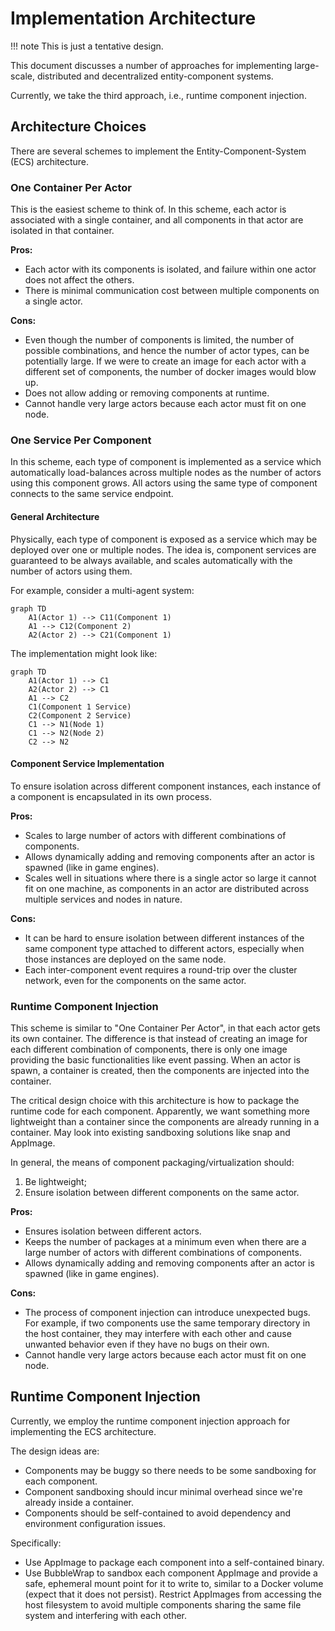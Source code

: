 # Implementation Architecture

!!! note
    This is just a tentative design.

This document discusses a number of approaches
for implementing large-scale,
distributed and decentralized entity-component systems.

Currently, we take the third approach,
i.e., runtime component injection.

## Architecture Choices

There are several schemes to implement the Entity-Component-System (ECS) architecture.

### One Container Per Actor

This is the easiest scheme to think of.
In this scheme,
each actor is associated with a single container,
and all components in that actor are isolated in that container.

**Pros:**

- Each actor with its components is isolated,
and failure within one actor does not affect the others.
- There is minimal communication cost between multiple components on a single actor.

**Cons:**

- Even though the number of components is limited,
the number of possible combinations,
and hence the number of actor types,
can be potentially large.
If we were to create an image for each actor with a different set of components,
the number of docker images would blow up.
- Does not allow adding or removing components at runtime.
- Cannot handle very large actors because each actor must fit on one node.

### One Service Per Component

In this scheme,
each type of component is implemented as a service
which automatically load-balances across multiple nodes
as the number of actors using this component grows.
All actors using the same type of component
connects to the same service endpoint.

#### General Architecture

Physically, each type of component is exposed as a service
which may be deployed over one or multiple nodes.
The idea is, component services are guaranteed to be always available,
and scales automatically with the number of actors using them.

For example, consider a multi-agent system:

```mermaid
graph TD
    A1(Actor 1) --> C11(Component 1)
    A1 --> C12(Component 2)
    A2(Actor 2) --> C21(Component 1)
```

The implementation might look like:

```mermaid
graph TD
    A1(Actor 1) --> C1
    A2(Actor 2) --> C1
    A1 --> C2
    C1(Component 1 Service)
    C2(Component 2 Service)
    C1 --> N1(Node 1)
    C1 --> N2(Node 2)
    C2 --> N2
```

#### Component Service Implementation

To ensure isolation across different component instances,
each instance of a component is encapsulated in its own process.

**Pros:**

- Scales to large number of actors with different combinations of components.
- Allows dynamically adding and removing components
  after an actor is spawned (like in game engines).
- Scales well in situations where
there is a single actor so large it cannot fit on one machine,
as components in an actor are distributed
across multiple services and nodes in nature.

**Cons:**

- It can be hard to ensure isolation between
  different instances of the same component type
  attached to different actors,
  especially when those instances are deployed on the same node.
- Each inter-component event requires a round-trip over the cluster network,
  even for the components on the same actor.

### Runtime Component Injection

This scheme is similar to "One Container Per Actor",
in that each actor gets its own container.
The difference is that instead of creating an image
for each different combination of components,
there is only one image providing the basic functionalities
like event passing.
When an actor is spawn,
a container is created,
then the components are injected into the container.

The critical design choice with this architecture is
how to package the runtime code for each component.
Apparently, we want something more lightweight than a container
since the components are already running in a container.
May look into existing sandboxing solutions like snap and AppImage.

In general, the means of component packaging/virtualization should:

1. Be lightweight;
2. Ensure isolation between different components on the same actor.

**Pros:**

- Ensures isolation between different actors.
- Keeps the number of packages at a minimum
even when there are a large number of actors
with different combinations of components.
- Allows dynamically adding and removing components
after an actor is spawned (like in game engines).

**Cons:**

- The process of component injection can introduce unexpected bugs.
For example, if two components use the same temporary directory in the host container,
they may interfere with each other and cause unwanted behavior even if they have no bugs on their own.
- Cannot handle very large actors because each actor must fit on one node.

## Runtime Component Injection

Currently, we employ the runtime component injection approach
for implementing the ECS architecture.

The design ideas are:

- Components may be buggy so there needs to be
some sandboxing for each component.
- Component sandboxing should incur minimal overhead
since we're already inside a container.
- Components should be self-contained to
avoid dependency and environment configuration issues.

Specifically:

- Use AppImage to package each component into a self-contained binary.
- Use BubbleWrap to sandbox each component AppImage
and provide a safe, ephemeral mount point for it to write to,
similar to a Docker volume (expect that it does not persist).
Restrict AppImages from accessing the host filesystem
to avoid multiple components sharing the same file system and interfering with each other.
